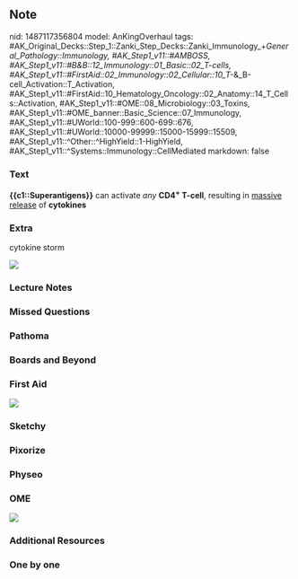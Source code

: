 ## Note
nid: 1487117356804
model: AnKingOverhaul
tags: #AK_Original_Decks::Step_1::Zanki_Step_Decks::Zanki_Immunology_+_General_Pathology::Immunology, #AK_Step1_v11::#AMBOSS, #AK_Step1_v11::#B&B::12_Immunology::01_Basic::02_T-cells, #AK_Step1_v11::#FirstAid::02_Immunology::02_Cellular::10_T-_&_B-cell_Activation::T_Activation, #AK_Step1_v11::#FirstAid::10_Hematology_Oncology::02_Anatomy::14_T_Cells::Activation, #AK_Step1_v11::#OME::08_Microbiology::03_Toxins, #AK_Step1_v11::#OME_banner::Basic_Science::07_Immunology, #AK_Step1_v11::#UWorld::100-999::600-699::676, #AK_Step1_v11::#UWorld::10000-99999::15000-15999::15509, #AK_Step1_v11::^Other::^HighYield::1-HighYield, #AK_Step1_v11::^Systems::Immunology::CellMediated
markdown: false

### Text
<div>
  <div>
    <b>{{c1::Superantigens}}</b> can activate <i>any</i>
    <b>CD4<sup>+</sup> T-cell</b>, resulting in <u>massive
    release</u> of <b>cytokines</b>
  </div>
</div>

### Extra
cytokine storm
<div><img src="paste-203435420942812.jpg"></div>

### Lecture Notes


### Missed Questions


### Pathoma


### Boards and Beyond


### First Aid
<img src="tmp7ErA6y.png">

### Sketchy


### Pixorize


### Physeo


### OME
<div class="ome-widget">
  <a href=
  "https://onlinemeded.org/spa/immunology?ref=anki"><img src=
  "_OME_AnkiFlashcards_Topic_3.png"></a>
</div>

### Additional Resources


### One by one

